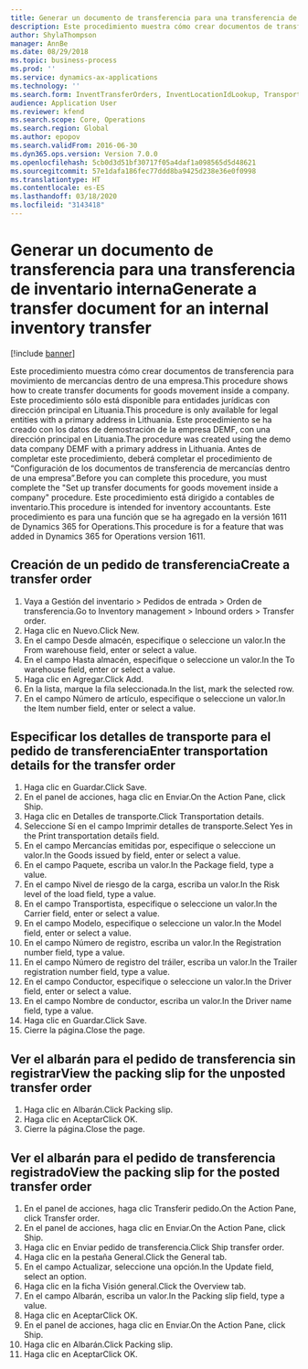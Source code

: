 ```yaml
---
title: Generar un documento de transferencia para una transferencia de inventario interna
description: Este procedimiento muestra cómo crear documentos de transferencia para movimiento de mercancías dentro de una empresa.
author: ShylaThompson
manager: AnnBe
ms.date: 08/29/2018
ms.topic: business-process
ms.prod: ''
ms.service: dynamics-ax-applications
ms.technology: ''
ms.search.form: InventTransferOrders, InventLocationIdLookup, TransportationDocument, HcmWorkerLookUp, SrsReportViewerForm, InventTransferParmShip
audience: Application User
ms.reviewer: kfend
ms.search.scope: Core, Operations
ms.search.region: Global
ms.author: epopov
ms.search.validFrom: 2016-06-30
ms.dyn365.ops.version: Version 7.0.0
ms.openlocfilehash: 5cb0d3d51bf30717f05a4daf1a098565d5d48621
ms.sourcegitcommit: 57e1dafa186fec77ddd8ba9425d238e36e0f0998
ms.translationtype: HT
ms.contentlocale: es-ES
ms.lasthandoff: 03/18/2020
ms.locfileid: "3143418"
---
```

# <a name="generate-a-transfer-document-for-an-internal-inventory-transfer"></a><span data-ttu-id="5119d-103">Generar un documento de transferencia para una transferencia de inventario interna</span><span class="sxs-lookup"><span data-stu-id="5119d-103">Generate a transfer document for an internal inventory transfer</span></span>

[!include [banner](../../includes/banner.md)]

<span data-ttu-id="5119d-104">Este procedimiento muestra cómo crear documentos de transferencia para movimiento de mercancías dentro de una empresa.</span><span class="sxs-lookup"><span data-stu-id="5119d-104">This procedure shows how to create transfer documents for goods movement inside a company.</span></span> <span data-ttu-id="5119d-105">Este procedimiento sólo está disponible para entidades jurídicas con dirección principal en Lituania.</span><span class="sxs-lookup"><span data-stu-id="5119d-105">This procedure is only available for legal entities with a primary address in Lithuania.</span></span> <span data-ttu-id="5119d-106">Este procedimiento se ha creado con los datos de demostración de la empresa DEMF, con una dirección principal en Lituania.</span><span class="sxs-lookup"><span data-stu-id="5119d-106">The procedure was created using the demo data company DEMF with a primary address in Lithuania.</span></span> <span data-ttu-id="5119d-107">Antes de completar este procedimiento, deberá completar el procedimiento de “Configuración de los documentos de transferencia de mercancías dentro de una empresa”.</span><span class="sxs-lookup"><span data-stu-id="5119d-107">Before you can complete this procedure, you must complete the "Set up transfer documents for goods movement inside a company" procedure.</span></span> <span data-ttu-id="5119d-108">Este procedimiento está dirigido a contables de inventario.</span><span class="sxs-lookup"><span data-stu-id="5119d-108">This procedure is intended for inventory accountants.</span></span> <span data-ttu-id="5119d-109">Este procedimiento es para una función que se ha agregado en la versión 1611 de Dynamics 365 for Operations.</span><span class="sxs-lookup"><span data-stu-id="5119d-109">This procedure is for a feature that was added in Dynamics 365 for Operations version 1611.</span></span>


## <a name="create-a-transfer-order"></a><span data-ttu-id="5119d-110">Creación de un pedido de transferencia</span><span class="sxs-lookup"><span data-stu-id="5119d-110">Create a transfer order</span></span>
1. <span data-ttu-id="5119d-111">Vaya a Gestión del inventario > Pedidos de entrada > Orden de transferencia.</span><span class="sxs-lookup"><span data-stu-id="5119d-111">Go to Inventory management > Inbound orders > Transfer order.</span></span>
2. <span data-ttu-id="5119d-112">Haga clic en Nuevo.</span><span class="sxs-lookup"><span data-stu-id="5119d-112">Click New.</span></span>
3. <span data-ttu-id="5119d-113">En el campo Desde almacén, especifique o seleccione un valor.</span><span class="sxs-lookup"><span data-stu-id="5119d-113">In the From warehouse field, enter or select a value.</span></span>
4. <span data-ttu-id="5119d-114">En el campo Hasta almacén, especifique o seleccione un valor.</span><span class="sxs-lookup"><span data-stu-id="5119d-114">In the To warehouse field, enter or select a value.</span></span>
5. <span data-ttu-id="5119d-115">Haga clic en Agregar.</span><span class="sxs-lookup"><span data-stu-id="5119d-115">Click Add.</span></span>
6. <span data-ttu-id="5119d-116">En la lista, marque la fila seleccionada.</span><span class="sxs-lookup"><span data-stu-id="5119d-116">In the list, mark the selected row.</span></span>
7. <span data-ttu-id="5119d-117">En el campo Número de artículo, especifique o seleccione un valor.</span><span class="sxs-lookup"><span data-stu-id="5119d-117">In the Item number field, enter or select a value.</span></span>

## <a name="enter-transportation-details-for-the-transfer-order"></a><span data-ttu-id="5119d-118">Especificar los detalles de transporte para el pedido de transferencia</span><span class="sxs-lookup"><span data-stu-id="5119d-118">Enter transportation details for the transfer order</span></span>
1. <span data-ttu-id="5119d-119">Haga clic en Guardar.</span><span class="sxs-lookup"><span data-stu-id="5119d-119">Click Save.</span></span>
2. <span data-ttu-id="5119d-120">En el panel de acciones, haga clic en Enviar.</span><span class="sxs-lookup"><span data-stu-id="5119d-120">On the Action Pane, click Ship.</span></span>
3. <span data-ttu-id="5119d-121">Haga clic en Detalles de transporte.</span><span class="sxs-lookup"><span data-stu-id="5119d-121">Click Transportation details.</span></span>
4. <span data-ttu-id="5119d-122">Seleccione Sí en el campo Imprimir detalles de transporte.</span><span class="sxs-lookup"><span data-stu-id="5119d-122">Select Yes in the Print transportation details field.</span></span>
5. <span data-ttu-id="5119d-123">En el campo Mercancías emitidas por, especifique o seleccione un valor.</span><span class="sxs-lookup"><span data-stu-id="5119d-123">In the Goods issued by field, enter or select a value.</span></span>
6. <span data-ttu-id="5119d-124">En el campo Paquete, escriba un valor.</span><span class="sxs-lookup"><span data-stu-id="5119d-124">In the Package field, type a value.</span></span>
7. <span data-ttu-id="5119d-125">En el campo Nivel de riesgo de la carga, escriba un valor.</span><span class="sxs-lookup"><span data-stu-id="5119d-125">In the Risk level of the load field, type a value.</span></span>
8. <span data-ttu-id="5119d-126">En el campo Transportista, especifique o seleccione un valor.</span><span class="sxs-lookup"><span data-stu-id="5119d-126">In the Carrier field, enter or select a value.</span></span>
9. <span data-ttu-id="5119d-127">En el campo Modelo, especifique o seleccione un valor.</span><span class="sxs-lookup"><span data-stu-id="5119d-127">In the Model field, enter or select a value.</span></span>
10. <span data-ttu-id="5119d-128">En el campo Número de registro, escriba un valor.</span><span class="sxs-lookup"><span data-stu-id="5119d-128">In the Registration number field, type a value.</span></span>
11. <span data-ttu-id="5119d-129">En el campo Número de registro del tráiler, escriba un valor.</span><span class="sxs-lookup"><span data-stu-id="5119d-129">In the Trailer registration number field, type a value.</span></span>
12. <span data-ttu-id="5119d-130">En el campo Conductor, especifique o seleccione un valor.</span><span class="sxs-lookup"><span data-stu-id="5119d-130">In the Driver field, enter or select a value.</span></span>
13. <span data-ttu-id="5119d-131">En el campo Nombre de conductor, escriba un valor.</span><span class="sxs-lookup"><span data-stu-id="5119d-131">In the Driver name field, type a value.</span></span>
14. <span data-ttu-id="5119d-132">Haga clic en Guardar.</span><span class="sxs-lookup"><span data-stu-id="5119d-132">Click Save.</span></span>
15. <span data-ttu-id="5119d-133">Cierre la página.</span><span class="sxs-lookup"><span data-stu-id="5119d-133">Close the page.</span></span>

## <a name="view-the-packing-slip-for-the-unposted-transfer-order"></a><span data-ttu-id="5119d-134">Ver el albarán para el pedido de transferencia sin registrar</span><span class="sxs-lookup"><span data-stu-id="5119d-134">View the packing slip for the unposted transfer order</span></span>
1. <span data-ttu-id="5119d-135">Haga clic en Albarán.</span><span class="sxs-lookup"><span data-stu-id="5119d-135">Click Packing slip.</span></span>
2. <span data-ttu-id="5119d-136">Haga clic en Aceptar</span><span class="sxs-lookup"><span data-stu-id="5119d-136">Click OK.</span></span>
3. <span data-ttu-id="5119d-137">Cierre la página.</span><span class="sxs-lookup"><span data-stu-id="5119d-137">Close the page.</span></span>

## <a name="view-the-packing-slip-for-the-posted-transfer-order"></a><span data-ttu-id="5119d-138">Ver el albarán para el pedido de transferencia registrado</span><span class="sxs-lookup"><span data-stu-id="5119d-138">View the packing slip for the posted transfer order</span></span>
1. <span data-ttu-id="5119d-139">En el panel de acciones, haga clic Transferir pedido.</span><span class="sxs-lookup"><span data-stu-id="5119d-139">On the Action Pane, click Transfer order.</span></span>
2. <span data-ttu-id="5119d-140">En el panel de acciones, haga clic en Enviar.</span><span class="sxs-lookup"><span data-stu-id="5119d-140">On the Action Pane, click Ship.</span></span>
3. <span data-ttu-id="5119d-141">Haga clic en Enviar pedido de transferencia.</span><span class="sxs-lookup"><span data-stu-id="5119d-141">Click Ship transfer order.</span></span>
4. <span data-ttu-id="5119d-142">Haga clic en la pestaña General.</span><span class="sxs-lookup"><span data-stu-id="5119d-142">Click the General tab.</span></span>
5. <span data-ttu-id="5119d-143">En el campo Actualizar, seleccione una opción.</span><span class="sxs-lookup"><span data-stu-id="5119d-143">In the Update field, select an option.</span></span>
6. <span data-ttu-id="5119d-144">Haga clic en la ficha Visión general.</span><span class="sxs-lookup"><span data-stu-id="5119d-144">Click the Overview tab.</span></span>
7. <span data-ttu-id="5119d-145">En el campo Albarán, escriba un valor.</span><span class="sxs-lookup"><span data-stu-id="5119d-145">In the Packing slip field, type a value.</span></span>
8. <span data-ttu-id="5119d-146">Haga clic en Aceptar</span><span class="sxs-lookup"><span data-stu-id="5119d-146">Click OK.</span></span>
9. <span data-ttu-id="5119d-147">En el panel de acciones, haga clic en Enviar.</span><span class="sxs-lookup"><span data-stu-id="5119d-147">On the Action Pane, click Ship.</span></span>
10. <span data-ttu-id="5119d-148">Haga clic en Albarán.</span><span class="sxs-lookup"><span data-stu-id="5119d-148">Click Packing slip.</span></span>
11. <span data-ttu-id="5119d-149">Haga clic en Aceptar</span><span class="sxs-lookup"><span data-stu-id="5119d-149">Click OK.</span></span>

